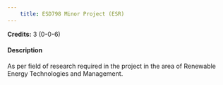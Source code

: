 ```yaml
---
    title: ESD798 Minor Project (ESR)
---
```

**Credits:** 3 (0-0-6)



#### Description 
As per field of research required in the project in the area of Renewable Energy Technologies and Management.